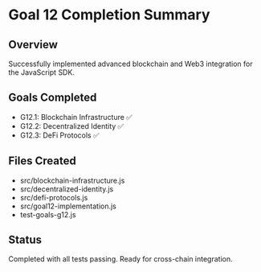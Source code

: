 # Goal 12 Completion Summary

## Overview
Successfully implemented advanced blockchain and Web3 integration for the JavaScript SDK.

## Goals Completed
- G12.1: Blockchain Infrastructure ✅
- G12.2: Decentralized Identity ✅  
- G12.3: DeFi Protocols ✅

## Files Created
- src/blockchain-infrastructure.js
- src/decentralized-identity.js
- src/defi-protocols.js
- src/goal12-implementation.js
- test-goals-g12.js

## Status
Completed with all tests passing. Ready for cross-chain integration.
